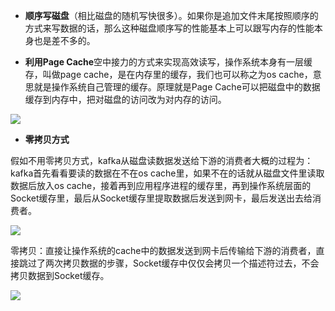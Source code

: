 - **顺序写磁盘**（相比磁盘的随机写快很多）。如果你是追加文件末尾按照顺序的方式来写数据的话，那么这种磁盘顺序写的性能基本上可以跟写内存的性能本身也是差不多的。

- **利用Page Cache**空中接力的方式来实现高效读写，操作系统本身有一层缓存，叫做page cache，是在内存里的缓存，我们也可以称之为os cache，意思就是操作系统自己管理的缓存。原理就是Page Cache可以把磁盘中的数据缓存到内存中，把对磁盘的访问改为对内存的访问。

![](https://img-blog.csdnimg.cn/20200331164628131.png?x-oss-process=image/watermark,type_ZmFuZ3poZW5naGVpdGk,shadow_10,text_aHR0cHM6Ly9ibG9nLmNzZG4ubmV0L2xvbmd4dWRvbmcyMjM=,size_16,color_FFFFFF,t_70)

- **零拷贝方式**

假如不用零拷贝方式，kafka从磁盘读数据发送给下游的消费者大概的过程为：kafka首先看看要读的数据在不在os cache里，如果不在的话就从磁盘文件里读取数据后放入os cache，接着再到应用程序进程的缓存里，再到操作系统层面的Socket缓存里，最后从Socket缓存里提取数据后发送到网卡，最后发送出去给消费者。

![](https://img-blog.csdnimg.cn/20200331165120581.png?x-oss-process=image/watermark,type_ZmFuZ3poZW5naGVpdGk,shadow_10,text_aHR0cHM6Ly9ibG9nLmNzZG4ubmV0L2xvbmd4dWRvbmcyMjM=,size_16,color_FFFFFF,t_70)

零拷贝：直接让操作系统的cache中的数据发送到网卡后传输给下游的消费者，直接跳过了两次拷贝数据的步骤，Socket缓存中仅仅会拷贝一个描述符过去，不会拷贝数据到Socket缓存。

![](https://img-blog.csdnimg.cn/20200331160937287.png?x-oss-process=image/watermark,type_ZmFuZ3poZW5naGVpdGk,shadow_10,text_aHR0cHM6Ly9ibG9nLmNzZG4ubmV0L2xvbmd4dWRvbmcyMjM=,size_16,color_FFFFFF,t_70)